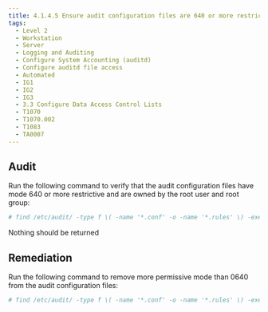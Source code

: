 ```yaml
---
title: 4.1.4.5 Ensure audit configuration files are 640 or more restrictive
tags:
  - Level 2
  - Workstation
  - Server
  - Logging and Auditing
  - Configure System Accounting (auditd)
  - Configure auditd file access
  - Automated
  - IG1
  - IG2
  - IG3
  - 3.3 Configure Data Access Control Lists
  - T1070
  - T1070.002
  - T1083
  - TA0007
---
```


## Audit
Run the following command to verify that the audit configuration files have mode 640 or more restrictive and are owned by the root user and root group:
```bash
# find /etc/audit/ -type f \( -name '*.conf' -o -name '*.rules' \) -exec stat -Lc "%n %a" {} + | grep -Pv -- '^\h*\H+\h*([0,2,4,6][0,4]0)\h*$'
```

Nothing should be returned

## Remediation
Run the following command to remove more permissive mode than 0640 from the audit configuration files:
```bash
# find /etc/audit/ -type f \( -name '*.conf' -o -name '*.rules' \) -exec chmod u-x,g-wx,o-rwx {} +
```

